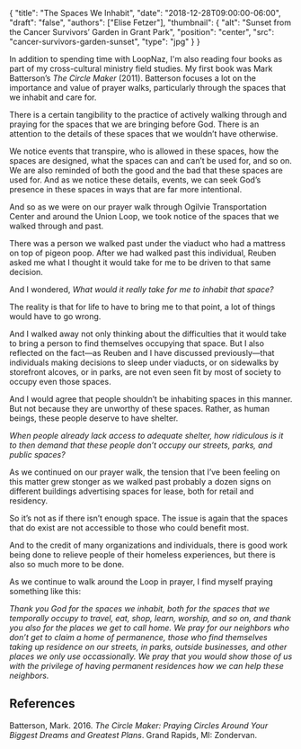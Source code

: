 {
	"title": "The Spaces We Inhabit",
	"date": "2018-12-28T09:00:00-06:00",
	"draft": "false",
	"authors": ["Elise Fetzer"],
	"thumbnail": {
		"alt": "Sunset from the Cancer Survivors’ Garden in Grant Park",
		"position": "center",
		"src": "cancer-survivors-garden-sunset",
		"type": "jpg"
	}
}

In addition to spending time with LoopNaz, I'm also reading four books as part of my cross-cultural ministry field studies. My first book was Mark Batterson’s _The Circle Maker_ (2011). Batterson focuses a lot on the importance and value of prayer walks, particularly through the spaces that we inhabit and care for.

There is a certain tangibility to the practice of actively walking through and praying for the spaces that we are bringing before God. There is an attention to the details of these spaces that we wouldn’t have otherwise.

We notice events that transpire, who is allowed in these spaces, how the spaces are designed, what the spaces can and can’t be used for, and so on. We are also reminded of both the good and the bad that these spaces are used for. And as we notice these details, events, we can seek God’s presence in these spaces in ways that are far more intentional.

And so as we were on our prayer walk through Ogilvie Transportation Center and around the Union Loop, we took notice of the spaces that we walked through and past.

There was a person we walked past under the viaduct who had a mattress on top of pigeon poop. After we had walked past this individual, Reuben asked me what I thought it would take for me to be driven to that same decision.

And I wondered, _What would it really take for me to inhabit that space?_

The reality is that for life to have to bring me to that point, a lot of things would have to go wrong.

And I walked away not only thinking about the difficulties that it would take to bring a person to find themselves occupying that space. But I also reflected on the fact—as Reuben and I have discussed previously—that individuals making decisions to sleep under viaducts, or on sidewalks by storefront alcoves, or in parks, are not even seen fit by most of society to occupy even those spaces.

And I would agree that people shouldn’t be inhabiting spaces in this manner. But not because they are unworthy of these spaces. Rather, as human beings, these people deserve to have shelter.

_When people already lack access to adequate shelter, how ridiculous is it to then demand that these people don’t occupy our streets, parks, and public spaces?_

As we continued on our prayer walk, the tension that I’ve been feeling on this matter grew stonger as we walked past probably a dozen signs on different buildings advertising spaces for lease, both for retail and residency.

So it’s not as if there isn’t enough space. The issue is again that the spaces that do exist are not accessible to those who could benefit most.

And to the credit of many organizations and individuals, there is good work being done to relieve people of their homeless experiences, but there is also so much more to be done.

As we continue to walk around the Loop in prayer, I find myself praying something like this:

_Thank you God for the spaces we inhabit, both for the spaces that we temporally occupy to travel, eat, shop, learn, worship, and so on, and thank you also for the places we get to call home. We pray for our neighbors who don’t get to claim a home of permanence, those who find themselves taking up residence on our streets, in parks, outside businesses, and other places we only use occassionally. We pray that you would show those of us with the privilege of having permanent residences how we can help these neighbors._

## References

Batterson, Mark. 2016. _The Circle Maker: Praying Circles Around Your Biggest Dreams and Greatest Plans_. Grand Rapids, MI: Zondervan.
